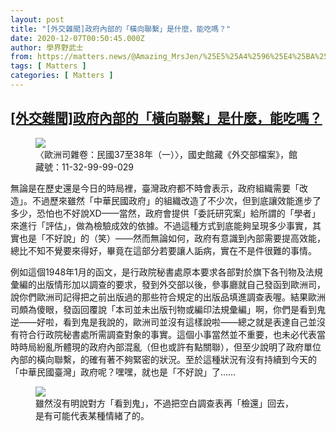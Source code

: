 ```yaml
---
layout: post
title: "[外交雜聞]政府內部的「橫向聯繫」是什麼，能吃嗎？"
date: 2020-12-07T00:50:45.000Z
author: 學界野武士
from: https://matters.news/@Amazing_MrsJen/%25E5%25A4%2596%25E4%25BA%25A4%25E9%259B%259C%25E8%2581%259E-%25E6%2594%25BF%25E5%25BA%259C%25E5%2585%25A7%25E9%2583%25A8%25E7%259A%2584-%25E6%25A9%25AB%25E5%2590%2591%25E8%2581%25AF%25E7%25B9%25AB-%25E6%2598%25AF%25E4%25BB%2580%25E9%25BA%25BC-%25E8%2583%25BD%25E5%2590%2583%25E5%2597%258E-bafyreihbnkucxxpexpmeih4xwiyho477baueeias5yn2telvjsfljlysfu
tags: [ Matters ]
categories: [ Matters ]
---
```

<!--1607302245000-->
[[外交雜聞]政府內部的「橫向聯繫」是什麼，能吃嗎？](https://matters.news/@Amazing_MrsJen/%25E5%25A4%2596%25E4%25BA%25A4%25E9%259B%259C%25E8%2581%259E-%25E6%2594%25BF%25E5%25BA%259C%25E5%2585%25A7%25E9%2583%25A8%25E7%259A%2584-%25E6%25A9%25AB%25E5%2590%2591%25E8%2581%25AF%25E7%25B9%25AB-%25E6%2598%25AF%25E4%25BB%2580%25E9%25BA%25BC-%25E8%2583%25BD%25E5%2590%2583%25E5%2597%258E-bafyreihbnkucxxpexpmeih4xwiyho477baueeias5yn2telvjsfljlysfu)
------

<div>
<figure class="image">      <picture>        <source type="image/webp" media="(min-width: 768px)" srcset="https://assets.matters.news/processed/1080w/embed/1610c14e-f4dd-4ac4-9de3-5f6b8514978d.webp" onerror="this.srcset='https://assets.matters.news/embed/1610c14e-f4dd-4ac4-9de3-5f6b8514978d.jpeg'">        <source media="(min-width: 768px)" srcset="https://assets.matters.news/processed/1080w/embed/1610c14e-f4dd-4ac4-9de3-5f6b8514978d.jpeg" onerror="this.srcset='https://assets.matters.news/embed/1610c14e-f4dd-4ac4-9de3-5f6b8514978d.jpeg'">        <source type="image/webp" srcset="https://assets.matters.news/processed/540w/embed/1610c14e-f4dd-4ac4-9de3-5f6b8514978d.webp">        <img src="https://assets.matters.news/embed/1610c14e-f4dd-4ac4-9de3-5f6b8514978d.jpeg" srcset="https://assets.matters.news/processed/540w/embed/1610c14e-f4dd-4ac4-9de3-5f6b8514978d.jpeg" loading="lazy" referrerpolicy="no-referrer">      </picture>    <figcaption><span>〈歐洲司雜卷：民國37至38年（一）〉，國史館藏《外交部檔案》，館藏號：11-32-99-99-029</span></figcaption></figure><p>無論是在歷史還是今日的時局裡，臺灣政府都不時會表示，政府組織需要「改造」。不過歷來雖然「中華民國政府」的組織改造了不少次，但到底讓效能進步了多少，恐怕也不好說XD——當然，政府會提供「委託研究案」給所謂的「學者」來進行「評估」，做為檢驗成效的依據。不過這種方式到底能夠呈現多少事實，其實也是「不好說」的（笑）——然而無論如何，政府有意識到內部需要提高效能，總比不知不覺要來得好，畢竟在這部分若要讓人詬病，實在不是件很難的事情。</p><p>例如這個1948年1月的函文，是行政院秘書處原本要求各部對於旗下各刊物及法規彙編的出版情形加以調查的要求，發到外交部以後，參事廳就自己發函到歐洲司，說你們歐洲司記得把之前出版過的那些符合規定的出版品填進調查表喔。結果歐洲司頗為傻眼，發函回覆說「本司並未出版刊物或編印法規彙編」啊，你們是看到鬼逆——好啦，看到鬼是我說的，歐洲司並沒有這樣說啦——總之就是表達自己並沒有符合行政院秘書處所需調查對象的事實。這個小事當然並不重要，也未必代表當時時局紛亂所體現的政府內部混亂（但也或許有點關聯），但至少說明了政府單位內部的橫向聯繫，的確有著不夠緊密的狀況。至於這種狀況有沒有持續到今天的「中華民國臺灣」政府呢？嘿嘿，就也是「不好說」了……</p><figure class="image">      <picture>        <source type="image/webp" media="(min-width: 768px)" srcset="https://assets.matters.news/processed/1080w/embed/0707b7ba-fae6-411c-a184-c563a23f932a.webp" onerror="this.srcset='https://assets.matters.news/embed/0707b7ba-fae6-411c-a184-c563a23f932a.jpeg'">        <source media="(min-width: 768px)" srcset="https://assets.matters.news/processed/1080w/embed/0707b7ba-fae6-411c-a184-c563a23f932a.jpeg" onerror="this.srcset='https://assets.matters.news/embed/0707b7ba-fae6-411c-a184-c563a23f932a.jpeg'">        <source type="image/webp" srcset="https://assets.matters.news/processed/540w/embed/0707b7ba-fae6-411c-a184-c563a23f932a.webp">        <img src="https://assets.matters.news/embed/0707b7ba-fae6-411c-a184-c563a23f932a.jpeg" srcset="https://assets.matters.news/processed/540w/embed/0707b7ba-fae6-411c-a184-c563a23f932a.jpeg" loading="lazy" referrerpolicy="no-referrer">      </picture>    <figcaption><span>雖然沒有明說對方「看到鬼」，不過把空白調查表再「檢還」回去，是有可能代表某種情緒了的。</span></figcaption></figure><p><br></p>
</div>
